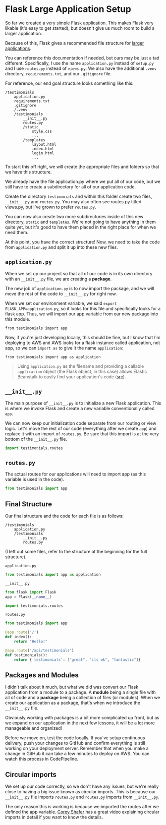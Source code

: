 # Flask Large Application Setup

So far we created a very simple Flask application. This makes Flask very likable (it's easy to get started), but doesn't give us much room to build a larger application.

Because of this, Flask gives a recommended file structure for [larger applications](https://flask.palletsprojects.com/en/1.1.x/patterns/packages/).

You can reference this documentation if needed, but ours may be just a tad different. Specifically, I use the name ```application.py``` instead of ```setup.py``` and I use ```routes.py``` instead of ```views.py```. We also have the additional ```.venv``` directory, ```requirements.txt```, and our ```.gitignore``` file.

For reference, our end goal structure looks something like this:
```
/testimonials
    application.py
    requirements.txt
    .gitignore
    /.venv
    /testimonials
        __init__.py
        routes.py
        /static
            style.css
            ...
        /templates
            layout.html
            index.html
            login.html
            ...
```

To start this off right, we will create the appropriate files and folders so that we have this structure.

We already have the file application.py where we put all of our code, but we still have to create a subdirectory for all of our application code.

Create the directory ```testimonials``` and within this folder create two files, ```__init__.py``` and ```routes.py```. You may also often see routes.py titled views.py, but I've grown to prefer ```routes.py```.

You can now also create two more subdirectories inside of this new directory, ```static``` and ```templates```. We're not going to have anything in them quite yet, but it's good to have them placed in the right place for when we need them.

At this point, you have the correct structure! Now, we need to take the code from ```application.py``` and split it up into these new files.

## ```application.py```

When we set up our project so that all of our code is in its own directory with an ```__init__.py``` file, we are creating a **package**.

The new job of ```application.py``` is to now import the package, and we will move the rest of the code to ```__init__.py``` for right now.

When we set our environment variable, we said ```export FLASK_APP=application.py```, so it looks for this file and specifically looks for a flask app. Thus, we will import our app variable from our new package into this module.

```python3
from testimonials import app
```

Now, if you're just developing locally, this should be fine, but I know that I'm deploying to AWS and AWS looks for a flask instance called application, not app, so we can ```import as``` to give it the name ```application```:

```python3
from testimonials import app as application
```

> Using ```application.py``` as the filename and providing a callable ```application``` object (the Flask object, in this case) allows Elastic Beanstalk to easily find your application's code ([src](https://docs.aws.amazon.com/elasticbeanstalk/latest/dg/create-deploy-python-flask.html)).

## ```__init__.py```

The main purpose of ```__init__.py``` is to initialize a new Flask application. This is where we invoke Flask and create a new variable conventionally called ```app```.

We can now keep our initialization code separate from our routing or view logic. Let's move the rest of our code (everything after we create ```app```) and replace it with an import of ```routes.py```. Be sure that this import is at the very bottom of the ```__init__.py``` file.

```python
import testimonials.routes
```

## ```routes.py```

The actual routes for our applications will need to import app (as this variable is used in the code).

```python
from testimonials import app

```

## Final Structure

Our final structure and the code for each file is as follows:
```
/testimonials
    application.py
    /testimonials
        __init__.py
        routes.py
```
(I left out some files, refer to the structure at the beginning for the full structure).


```application.py```
```python
from testimonials import app as application
```

```__init__.py```
```python
from flask import Flask
app = Flask(__name__)

import testimonials.routes
```

```routes.py```

```python
from testimonials import app

@app.route('/')
def index():
    return "Hello!"

@app.route('/api/testimonials')
def testimonials():
    return {'testimonials': ["great", "its ok", "fantastic"]}
```

## Packages and Modules

I didn't talk about it much, but what we did was convert our Flask application from a module to a package. A **module** being a single file with all of code and a **package** being a collection of files (or modules). When we create our application as a package, that's when we introduce the ```__init__.py``` file.

Obviously working with packages is a bit more complicated up front, but as we expand on our application in the next few lessons, it will be a lot more manageable and organized!

Before we move on, test the code locally. If you've setup continuous delivery, push your changes to GitHub and confirm everything is still working on your deployment server. Remember that when you make a change in GitHub it can take a few minutes to deploy on AWS. You can watch this process in CodePipeline.

## Circular imports

We set up our code correctly, so we don't have any issues, but we're really close to having a big issue known as circular imports. This is because our ```__init__.py``` file imports ```routes.py``` and ```routes.py``` imports from ```__init__.py```.

The only reason this is working is because we imported the routes after we defined the app variable. [Corey Shafer](https://www.youtube.com/watch?v=44PvX0Yv368) has a great video explaining circular imports in detail if you want to know the details.
